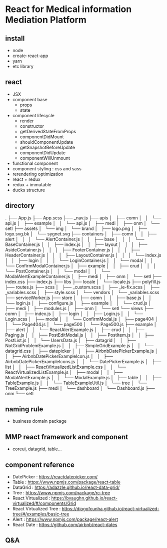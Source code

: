 # React for Medical information Mediation Platform

## install

- node
- create-react-app
- yarn
- etc library

## react

- JSX
- component base
  - props
  - state
- component lifecycle
  - render
  - constructor
  - getDerivedStateFromProps
  - componentDidMount
  - shouldComponentUpdate
  - getSnapshotBeforeUpdate
  - componentDidUpdate
  - componentWillUnmount
- functional component
- component styling : css and sass
- rerendering optimization
- react + redux
- redux + immutable
- ducks structure

## directory

.
├── App.js
├── App.scss
├── \_nav.js
├── apis
│   ├── comn
│   │   └── api.js
│   ├── example
│   │   └── api.js
│   ├── medi
│   ├── onm
│   └── setl
├── assets
│   └── img
│   └── brand
│   ├── logo.png
│   ├── logo.svg.bk
│   └── sygnet.svg
├── containers
│   ├── comn
│   │   ├── alert
│   │   │   └── AlertContainer.js
│   │   ├── base
│   │   │   └── BaseContainer.js
│   │   ├── index.js
│   │   ├── layout
│   │   │   ├── AsideContainer.js
│   │   │   ├── FooterContainer.js
│   │   │   ├── HeaderContainer.js
│   │   │   ├── LayoutContainer.js
│   │   │   └── index.js
│   │   ├── login
│   │   │   └── LoginContainer.js
│   │   └── modal
│   │   └── ConfirmModalContainer.js
│   ├── example
│   │   ├── crud
│   │   │   └── PostContainer.js
│   │   └── modal
│   │   └── ModalAlertExampleContainer.js
│   ├── medi
│   ├── onm
│   └── setl
├── index.css
├── index.js
├── libs
├── locale
│   └── locale.js
├── polyfill.js
├── routes.js
├── scss
│   ├── \_custom.scss
│   ├── \_ie-fix.scss
│   ├── \_variables.scss
│   ├── style.scss
│   └── vendors
│   └── \_variables.scss
├── serviceWorker.js
├── store
│   ├── comn
│   │   ├── base.js
│   │   └── login.js
│   ├── configure.js
│   ├── example
│   │   └── crud.js
│   ├── medi
│   ├── modules.js
│   ├── onm
│   └── setl
└── views
├── comn
│   ├── index.js
│   ├── login
│   │   ├── Login.js
│   │   └── Login.scss
│   ├── modal
│   │   └── ConfirmModal.js
│   ├── page404
│   │   └── Page404.js
│   └── page500
│   └── Page500.js
├── example
│   ├── alert
│   │   └── ReactAlertExample.js
│   ├── crud
│   │   ├── Paging.js
│   │   ├── PostEditModal.js
│   │   ├── PostItem.js
│   │   ├── PostList.js
│   │   └── UsersData.js
│   ├── datagrid
│   │   ├── NotGridProblemExample.js
│   │   ├── SimpleGridExample.js
│   │   └── datagrid.css
│   ├── datepicker
│   │   ├── AirbnbDatePickerExample.js
│   │   ├── AirbnbDatePickerExampleIcon.js
│   │   ├── AirbnbDatePickerExampleIcons.js
│   │   └── DatePickerExample.js
│   ├── list
│   │   ├── ReactVirtualizedListExample.css
│   │   └── ReactVirtualizedListExample.js
│   ├── modal
│   │   ├── ModalAlertExample.js
│   │   └── ModalExample.js
│   ├── table
│   │   ├── TableExample.js
│   │   └── TableExampleUtil.js
│   └── tree
│   └── TreeExample.js
├── medi
│   └── dashboard
│   └── Dashboard.js
├── onm
└── setl

## naming rule

- business domain package

## MMP react framework and component

- coreui, datagrid, table...

## component reference

- DatePicker : https://reactdatepicker.com/
- Table : https://www.npmjs.com/package/react-table
- DataGrid : https://adazzle.github.io/react-data-grid/
- Tree : https://www.npmjs.com/package/rc-tree
- React Virtualized : https://bvaughn.github.io/react-virtualized/#/components/Grid
- React Virtualized Tree : https://diogofcunha.github.io/react-virtualized-tree/#/examples/basic-tree
- Alert : https://www.npmjs.com/package/react-alert
- React Date : https://github.com/airbnb/react-dates

## Q&A
